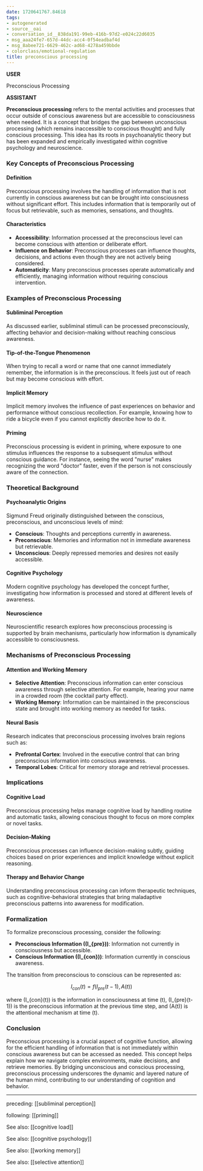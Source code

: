 ```yaml
---
date: 1720641767.84618
tags:
- autogenerated
- source__oai
- conversation_id__838da191-99eb-416b-97d2-e024c22d6035
- msg_aaa24fe7-657d-44dc-acc4-0f54eadbaf4d
- msg_8abee721-6629-462c-ad68-4278a459bbde
- colorclass/emotional-regulation
title: preconscious processing
---
```


**USER**

Preconscious Processing


**ASSISTANT**

**Preconscious processing** refers to the mental activities and processes that occur outside of conscious awareness but are accessible to consciousness when needed. It is a concept that bridges the gap between unconscious processing (which remains inaccessible to conscious thought) and fully conscious processing. This idea has its roots in psychoanalytic theory but has been expanded and empirically investigated within cognitive psychology and neuroscience.

### Key Concepts of Preconscious Processing

#### Definition
Preconscious processing involves the handling of information that is not currently in conscious awareness but can be brought into consciousness without significant effort. This includes information that is temporarily out of focus but retrievable, such as memories, sensations, and thoughts.

#### Characteristics
- **Accessibility**: Information processed at the preconscious level can become conscious with attention or deliberate effort.
- **Influence on Behavior**: Preconscious processes can influence thoughts, decisions, and actions even though they are not actively being considered.
- **Automaticity**: Many preconscious processes operate automatically and efficiently, managing information without requiring conscious intervention.

### Examples of Preconscious Processing

#### Subliminal Perception
As discussed earlier, subliminal stimuli can be processed preconsciously, affecting behavior and decision-making without reaching conscious awareness.

#### Tip-of-the-Tongue Phenomenon
When trying to recall a word or name that one cannot immediately remember, the information is in the preconscious. It feels just out of reach but may become conscious with effort.

#### Implicit Memory
Implicit memory involves the influence of past experiences on behavior and performance without conscious recollection. For example, knowing how to ride a bicycle even if you cannot explicitly describe how to do it.

#### Priming
Preconscious processing is evident in priming, where exposure to one stimulus influences the response to a subsequent stimulus without conscious guidance. For instance, seeing the word "nurse" makes recognizing the word "doctor" faster, even if the person is not consciously aware of the connection.

### Theoretical Background

#### Psychoanalytic Origins
Sigmund Freud originally distinguished between the conscious, preconscious, and unconscious levels of mind:
- **Conscious**: Thoughts and perceptions currently in awareness.
- **Preconscious**: Memories and information not in immediate awareness but retrievable.
- **Unconscious**: Deeply repressed memories and desires not easily accessible.

#### Cognitive Psychology
Modern cognitive psychology has developed the concept further, investigating how information is processed and stored at different levels of awareness.

#### Neuroscience
Neuroscientific research explores how preconscious processing is supported by brain mechanisms, particularly how information is dynamically accessible to consciousness.

### Mechanisms of Preconscious Processing

#### Attention and Working Memory
- **Selective Attention**: Preconscious information can enter conscious awareness through selective attention. For example, hearing your name in a crowded room (the cocktail party effect).
- **Working Memory**: Information can be maintained in the preconscious state and brought into working memory as needed for tasks.

#### Neural Basis
Research indicates that preconscious processing involves brain regions such as:
- **Prefrontal Cortex**: Involved in the executive control that can bring preconscious information into conscious awareness.
- **Temporal Lobes**: Critical for memory storage and retrieval processes.

### Implications

#### Cognitive Load
Preconscious processing helps manage cognitive load by handling routine and automatic tasks, allowing conscious thought to focus on more complex or novel tasks.

#### Decision-Making
Preconscious processes can influence decision-making subtly, guiding choices based on prior experiences and implicit knowledge without explicit reasoning.

#### Therapy and Behavior Change
Understanding preconscious processing can inform therapeutic techniques, such as cognitive-behavioral strategies that bring maladaptive preconscious patterns into awareness for modification.

### Formalization

To formalize preconscious processing, consider the following:

- **Preconscious Information (\(I_{pre}\))**: Information not currently in consciousness but accessible.
- **Conscious Information (\(I_{con}\))**: Information currently in conscious awareness.

The transition from preconscious to conscious can be represented as:

$$
I_{con}(t) = f(I_{pre}(t-1), A(t))
$$

where \(I_{con}(t)\) is the information in consciousness at time \(t\), \(I_{pre}(t-1)\) is the preconscious information at the previous time step, and \(A(t)\) is the attentional mechanism at time \(t\).

### Conclusion

Preconscious processing is a crucial aspect of cognitive function, allowing for the efficient handling of information that is not immediately within conscious awareness but can be accessed as needed. This concept helps explain how we navigate complex environments, make decisions, and retrieve memories. By bridging unconscious and conscious processing, preconscious processing underscores the dynamic and layered nature of the human mind, contributing to our understanding of cognition and behavior.


---

preceding: [[subliminal perception]]  


following: [[priming]]

See also: [[cognitive load]]


See also: [[cognitive psychology]]


See also: [[working memory]]


See also: [[selective attention]]